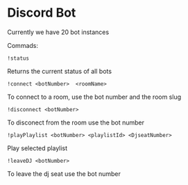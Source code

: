 # Discord Bot

Currently we have 20 bot instances

Commads:

```
!status
```

Returns the current status of all bots

```
!connect <botNumber>  <roomName>
```

To connect to a room, use the bot number and the room slug

```
!disconnect <botNumber>
```

To disconect from the room use the bot number

```
!playPlaylist <botNumber> <playlistId> <DjseatNumber>
```

Play selected playlist

```
!leaveDJ <botNumber>
```

To leave the dj seat use the bot number
